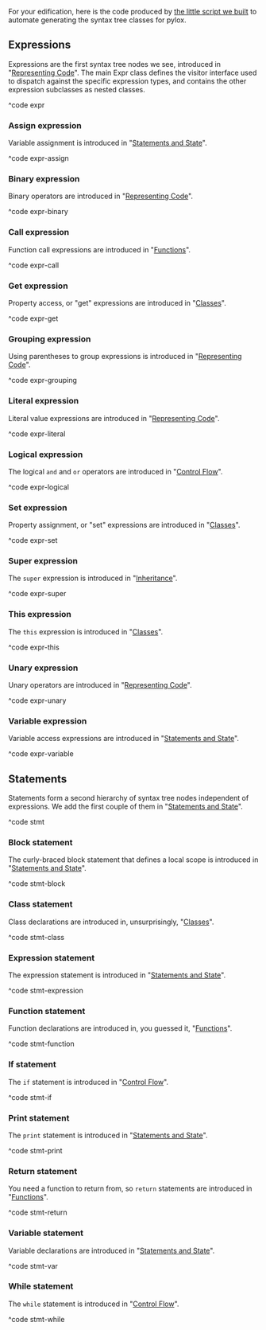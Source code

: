 For your edification, here is the code produced by [the little script we
built][generator] to automate generating the syntax tree classes for pylox.

[generator]: representing-code.html#metaprogramming-the-trees

## Expressions

Expressions are the first syntax tree nodes we see, introduced in
"[Representing Code](representing-code.html)". The main Expr class defines the
visitor interface used to dispatch against the specific expression types, and
contains the other expression subclasses as nested classes.

^code expr

### Assign expression

Variable assignment is introduced in
"[Statements and State](statements-and-state.html#assignment)".

^code expr-assign

### Binary expression

Binary operators are introduced in
"[Representing Code](representing-code.html)".

^code expr-binary

### Call expression

Function call expressions are introduced in
"[Functions](functions.html#function-calls)".

^code expr-call

### Get expression

Property access, or "get" expressions are introduced in
"[Classes](classes.html#properties-on-instances)".

^code expr-get

### Grouping expression

Using parentheses to group expressions is introduced in
"[Representing Code](representing-code.html)".

^code expr-grouping

### Literal expression

Literal value expressions are introduced in
"[Representing Code](representing-code.html)".

^code expr-literal

### Logical expression

The logical `and` and `or` operators are introduced in
"[Control Flow](control-flow.html#logical-operators)".

^code expr-logical

### Set expression

Property assignment, or "set" expressions are introduced in
"[Classes](classes.html#properties-on-instances)".

^code expr-set

### Super expression

The `super` expression is introduced in
"[Inheritance](inheritance.html#calling-superclass-methods)".

^code expr-super

### This expression

The `this` expression is introduced in "[Classes](classes.html#this)".

^code expr-this

### Unary expression

Unary operators are introduced in "[Representing Code](representing-code.html)".

^code expr-unary

### Variable expression

Variable access expressions are introduced in
"[Statements and State](statements-and-state.html#variable-syntax)".

^code expr-variable

## Statements

Statements form a second hierarchy of syntax tree nodes independent of
expressions. We add the first couple of them in
"[Statements and State](statements-and-state.html)".

^code stmt

### Block statement

The curly-braced block statement that defines a local scope is introduced in
"[Statements and State](statements-and-state.html#block-syntax-and-semantics)".

^code stmt-block

### Class statement

Class declarations are introduced in, unsurprisingly,
"[Classes](classes.html#class-declarations)".

^code stmt-class

### Expression statement

The expression statement is introduced in
"[Statements and State](statements-and-state.html#statements)".

^code stmt-expression

### Function statement

Function declarations are introduced in, you guessed it,
"[Functions](functions.html#function-declarations)".

^code stmt-function

### If statement

The `if` statement is introduced in
"[Control Flow](control-flow.html#conditional-execution)".

^code stmt-if

### Print statement

The `print` statement is introduced in
"[Statements and State](statements-and-state.html#statements)".

^code stmt-print

### Return statement

You need a function to return from, so `return` statements are introduced in
"[Functions](functions.html#return-statements)".

^code stmt-return

### Variable statement

Variable declarations are introduced in
"[Statements and State](statements-and-state.html#variable-syntax)".

^code stmt-var

### While statement

The `while` statement is introduced in
"[Control Flow](control-flow.html#while-loops)".

^code stmt-while
